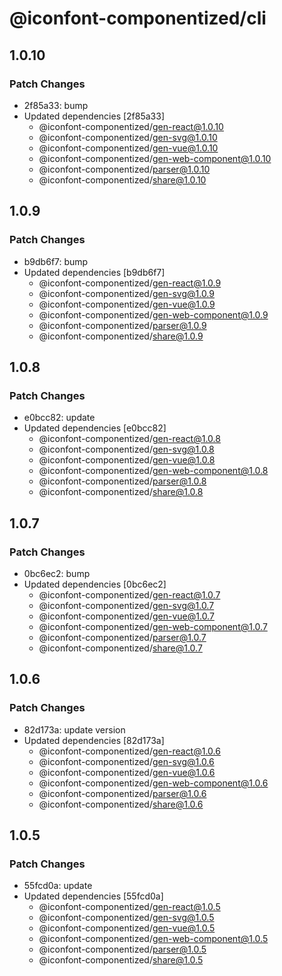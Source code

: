 # @iconfont-componentized/cli

## 1.0.10

### Patch Changes

-   2f85a33: bump
-   Updated dependencies [2f85a33]
    -   @iconfont-componentized/gen-react@1.0.10
    -   @iconfont-componentized/gen-svg@1.0.10
    -   @iconfont-componentized/gen-vue@1.0.10
    -   @iconfont-componentized/gen-web-component@1.0.10
    -   @iconfont-componentized/parser@1.0.10
    -   @iconfont-componentized/share@1.0.10

## 1.0.9

### Patch Changes

-   b9db6f7: bump
-   Updated dependencies [b9db6f7]
    -   @iconfont-componentized/gen-react@1.0.9
    -   @iconfont-componentized/gen-svg@1.0.9
    -   @iconfont-componentized/gen-vue@1.0.9
    -   @iconfont-componentized/gen-web-component@1.0.9
    -   @iconfont-componentized/parser@1.0.9
    -   @iconfont-componentized/share@1.0.9

## 1.0.8

### Patch Changes

-   e0bcc82: update
-   Updated dependencies [e0bcc82]
    -   @iconfont-componentized/gen-react@1.0.8
    -   @iconfont-componentized/gen-svg@1.0.8
    -   @iconfont-componentized/gen-vue@1.0.8
    -   @iconfont-componentized/gen-web-component@1.0.8
    -   @iconfont-componentized/parser@1.0.8
    -   @iconfont-componentized/share@1.0.8

## 1.0.7

### Patch Changes

-   0bc6ec2: bump
-   Updated dependencies [0bc6ec2]
    -   @iconfont-componentized/gen-react@1.0.7
    -   @iconfont-componentized/gen-svg@1.0.7
    -   @iconfont-componentized/gen-vue@1.0.7
    -   @iconfont-componentized/gen-web-component@1.0.7
    -   @iconfont-componentized/parser@1.0.7
    -   @iconfont-componentized/share@1.0.7

## 1.0.6

### Patch Changes

-   82d173a: update version
-   Updated dependencies [82d173a]
    -   @iconfont-componentized/gen-react@1.0.6
    -   @iconfont-componentized/gen-svg@1.0.6
    -   @iconfont-componentized/gen-vue@1.0.6
    -   @iconfont-componentized/gen-web-component@1.0.6
    -   @iconfont-componentized/parser@1.0.6
    -   @iconfont-componentized/share@1.0.6

## 1.0.5

### Patch Changes

-   55fcd0a: update
-   Updated dependencies [55fcd0a]
    -   @iconfont-componentized/gen-react@1.0.5
    -   @iconfont-componentized/gen-svg@1.0.5
    -   @iconfont-componentized/gen-vue@1.0.5
    -   @iconfont-componentized/gen-web-component@1.0.5
    -   @iconfont-componentized/parser@1.0.5
    -   @iconfont-componentized/share@1.0.5
